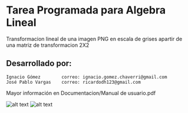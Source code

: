 Tarea Programada para Algebra Lineal
====================================

Transformacion lineal de una imagen PNG en escala de grises apartir de una matriz de transformacion 2X2

Desarrollado por:
-----------------
    Ignacio Gómez        correo: ignacio.gomez.chaverri@gmail.com
    José Pablo Vargas    correo: ricardodh123@gmail.com

Mayor información en Documentacion/Manual de usuario.pdf


![alt text](https://i.imgur.com/XZIzK3U.jpg)
![alt text](https://i.imgur.com/wbRCkzg.jpg)
